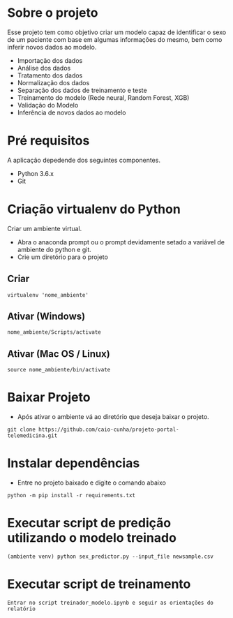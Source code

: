 # Sobre o projeto
Esse projeto tem como objetivo criar um modelo capaz de identificar o sexo de um paciente com base em algumas informações do mesmo, bem como inferir novos dados ao modelo.
- Importação dos dados
- Análise dos dados
- Tratamento dos dados
- Normalização dos dados
- Separação dos dados de treinamento e teste
- Treinamento do modelo (Rede neural, Random Forest, XGB)
- Validação do Modelo
- Inferência de novos dados ao modelo

# Pré requisitos 
A aplicação depedende dos seguintes componentes.

- Python 3.6.x
- Git 

# Criação virtualenv do Python
Criar um ambiente virtual. 
- Abra o anaconda prompt ou o prompt devidamente setado a variável de ambiente do python e git.
- Crie um diretório para o projeto

## Criar
```
virtualenv 'nome_ambiente'
```
## Ativar (Windows)
```
nome_ambiente/Scripts/activate
```
## Ativar (Mac OS / Linux)
```
source nome_ambiente/bin/activate
```

# Baixar Projeto
- Após ativar o ambiente vá ao diretório que deseja baixar o projeto.
```
git clone https://github.com/caio-cunha/projeto-portal-telemedicina.git
```

# Instalar dependências
- Entre no projeto baixado e digite o comando abaixo
```
python -m pip install -r requirements.txt
```

# Executar script de predição utilizando o modelo treinado
```
(ambiente venv) python sex_predictor.py --input_file newsample.csv
```

# Executar script de treinamento
```
Entrar no script treinador_modelo.ipynb e seguir as orientações do relatório
```


